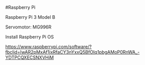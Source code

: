 #Raspberry Pi

Raspberry Pi 3 Model B

Servomotor: MG996R

Install Raspberry Pi OS

https://www.raspberrypi.com/software/?fbclid=IwAR2pMxAf1jxRfaCY3nYxxQ5BfOIq1pbgAMoP0RnWA_-YDTPCQXECSNXVHiM
